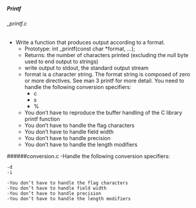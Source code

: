 ##### Printf
###### _printf.c

- Write a function that produces output according to a format.
	- Prototype: int _printf(const char *format, ...);
	- Returns: the number of characters printed (excluding the null byte used to end output to strings)
	- write output to stdout, the standard output stream
	- format is a character string. The format string is composed of zero or more directives. See man 3 printf for more detail. You need to handle the following conversion specifiers:
		- c
		- s
		- %
	- You don’t have to reproduce the buffer handling of the C library printf function
	- You don’t have to handle the flag characters
	- You don’t have to handle field width
	- You don’t have to handle precision
	- You don’t have to handle the length modifiers

######conversion.c
-Handle the following conversion specifiers:

    -d
    -i

    -You don’t have to handle the flag characters
    -You don’t have to handle field width
    -You don’t have to handle precision
    -You don’t have to handle the length modifiers
